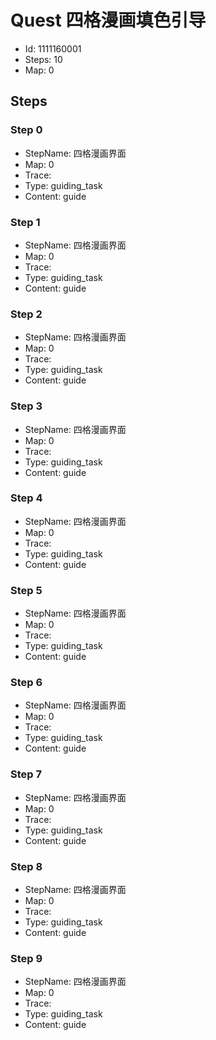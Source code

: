 # Quest 四格漫画填色引导

- Id: 1111160001
- Steps: 10
- Map: 0

## Steps

### Step 0
- StepName:  四格漫画界面
- Map:  0
- Trace:  
- Type:  guiding_task
- Content:  guide


### Step 1
- StepName:  四格漫画界面
- Map:  0
- Trace:  
- Type:  guiding_task
- Content:  guide


### Step 2
- StepName:  四格漫画界面
- Map:  0
- Trace:  
- Type:  guiding_task
- Content:  guide


### Step 3
- StepName:  四格漫画界面
- Map:  0
- Trace:  
- Type:  guiding_task
- Content:  guide


### Step 4
- StepName:  四格漫画界面
- Map:  0
- Trace:  
- Type:  guiding_task
- Content:  guide


### Step 5
- StepName:  四格漫画界面
- Map:  0
- Trace:  
- Type:  guiding_task
- Content:  guide


### Step 6
- StepName:  四格漫画界面
- Map:  0
- Trace:  
- Type:  guiding_task
- Content:  guide


### Step 7
- StepName:  四格漫画界面
- Map:  0
- Trace:  
- Type:  guiding_task
- Content:  guide


### Step 8
- StepName:  四格漫画界面
- Map:  0
- Trace:  
- Type:  guiding_task
- Content:  guide


### Step 9
- StepName:  四格漫画界面
- Map:  0
- Trace:  
- Type:  guiding_task
- Content:  guide


